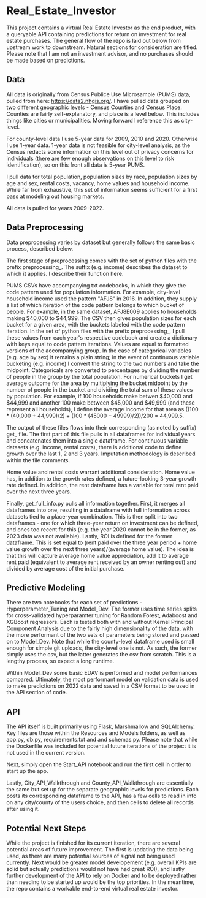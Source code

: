 # Real_Estate_Investor

This project contains a virtual Real Estate Investor as the end product, with a queryable API containing predictions for return on investment for real estate purchases. The general flow of the repo is laid out below from upstream work to downstream. Natural sections for consideration are titled. Please note that I am not an investment advisor, and no purchases should be made based on predictions.


## Data
All data is originally from Census Publice Use Microsample (PUMS) data, pulled from here: https://data2.nhgis.org/. I have pulled data grouped on two different geographic levels - Census Counties and Census Place. Counties are fairly self-explanatory, and place is a level below. This includes things like cities or municipalities. Moving forward I reference this as city-level. 

For county-level data I use 5-year data for 2009, 2010 and 2020. Otherwise I use 1-year data. 1-year data is not feasible for city-level analysis, as the Census redacts some information on this level out of privacy concerns for individuals (there are few enough observations on this level to risk identification), so on this front all data is 5-year PUMS. 

I pull data for total population, population sizes by race, population sizes by age and sex, rental costs, vacancy, home values and household income. While far from exhaustive, this set of information seems sufficient for a first pass at modeling out housing markets.

All data is pulled for years 2009-2022.

## Data Preprocessing
Data preprocessing varies by dataset but generally follows the same basic process, described below. 

The first stage of preprocessing comes with the set of python files with the prefix preprocessing_. The suffix (e.g. income) describes the dataset to which it applies. I describe their function here.

PUMS CSVs have accompanying txt codebooks, in which they give the code pattern used for population information. For example, city-level household income used the pattern "AFJ8" in 2016. In addition, they supply a list of which iteration of the code pattern belongs to which bucket of people. For example, in the same dataset, AFJ8E009 applies to households making $40,000 to $44,999. The CSV then gives population sizes for each bucket for a given area, with the buckets labeled with the code pattern iteration. In the set of python files with the prefix preprocessing_, I pull these values from each year's respective codebook and create a dictionary with keys equal to code pattern iterations. Values are equal to formatted versions of the accompanying group. In the case of categorical variables (e.g. age by sex) it remains a plain string; in the event of continuous variable bucketing (e.g. income) I convert the string to the two numbers and take the midpoint. Categoricals are converted to percentages by dividing the number of people in the group by the total population. For numerical buckets I get average outcome for the area by multiplying the bucket midpoint by the number of people in the bucket and dividing the total sum of these values by population. For example, if 100 households make betwen $40,000 and $44,999 and another 100 make between $45,000 and $49,999 (and these represent all households), I define the average income for that area as ((100 * (40,000 + 44,999)/2) + (100 * (45000 + 49999)/2))/200 = 44,999.5.

The output of these files flows into their corresponding (as noted by suffix) get_ file. The first part of this file pulls in all dataframes for individual years and concatenates them into a single dataframe. For continuous variable datasets (e.g. income, rental costs), there is additional code to define growth over the last 1, 2 and 3 years. Imputation methodology is described within the file comments.

Home value and rental costs warrant additional consideration. Home value has, in addition to the growth rates defined, a future-looking 3-year growth rate defined. In addition, the rent dataframe has a variable for total rent paid over the next three years.

Finally, get_full_info.py pulls all information together. First, it merges all dataframes into one, resulting in a dataframe with full information across datasets tied to a place-year combination. This is then split into two dataframes - one for which three-year return on investment can be defined, and ones too recent for this (e.g. the year 2020 cannot be in the former, as 2023 data was not available). Lastly, ROI is defined for the former dataframe. This is set equal to (rent paid over the three year period + home value growth over the next three years)/(average home value). The idea is that this will capture average home value appreciation, add it to average rent paid (equivalent to average rent received by an owner renting out) and divided by average cost of the initial purchase.

## Predictive Modeling
There are two notebooks for each set of predictions - Hyperperameter_Tuning and Model_Dev. The former uses time series splits for cross-validated hyperparamter tuning for Random Forest, Adaboost and XGBoost regressors. Each is tested both with and without Kernel Principal Component Analysis due to the fairly high dimensionality of the data, with the more performant of the two sets of parameters being stored and passed on to Model_Dev. Note that while the county-level dataframe used is small enough for simple git uploads, the city-level one is not. As such, the former simply uses the csv, but the latter generates the csv from scratch. This is a lengthy process, so expect a long runtime.

Within Model_Dev some basic EDAV is performed and model performances compared. Ultimately, the most performant model on validation data is used to make predictions on 2022 data and saved in a CSV format to be used in the API section of code.

## API
The API itself is built primarily using Flask, Marshmallow and SQLAlchemy. Key files are those within the Resources and Models folders, as well as app.py, db.py, requirements.txt and and schemas.py. Please note that while the Dockerfile was included for potential future iterations of the project it is not used in the current version. 

Next, simply open the Start_API notebook and run the first cell in order to start up the app. 

Lastly, City_API_Walkthrough and County_API_Walkthrough are essentially the same but set up for the separate geographic levels for predictions. Each posts its corresponding dataframe to the API, has a few cells to read in info on any city/county of the users choice, and then cells to delete all records after using it.

## Potential Next Steps
While the project is finished for its current iteration, there are several potential areas of future improvement. The first is updating the data being used, as there are many potential sources of signal not being used currently. Next would be greater model developement (e.g. overall KPIs are solid but actually predictions would not have had great ROI), and lastly further development of the API to rely on Docker and to be deployed rather than needing to be started up would be the top priorities. In the meantime, the repo contains a workable end-to-end virtual real estate investor.

